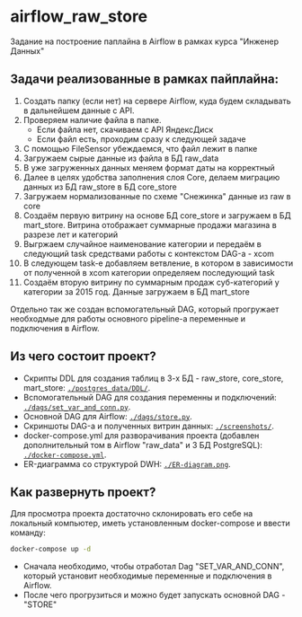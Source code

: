 # airflow_raw_store
Задание на построение паплайна в Airflow в рамках курса "Инженер Данных"

## Задачи реализованные в рамках пайплайна:

1. Создать папку (если нет) на сервере Airflow, куда будем складывать в дальнейшем данные с API.
2. Проверяем наличие файла в папке.
    - Если файла нет, скачиваем с API ЯндексДиск
    - Если файл есть, проходим сразу к следующей задаче
3. С помощью FileSensor убеждаемся, что файл лежит в папке
4. Загружаем сырые данные из файла в БД raw_data
5. В уже загруженных данных меняем формат даты на корректный
6. Далее в целях удобства заполнения слоя Core, делаем миграцию данных из БД raw_store в БД core_store
7. Загружаем нормализованные по схеме "Снежинка" данные из raw в core
8. Создаём первую витрину на основе БД core_store и загружаем в БД mart_store. Витрина отображает суммарные продажи магазина в разрезе лет и категорий
9. Выгржаем случайное наименование категории и передаём в следующий task средствами работы с контекстом DAG-а - xcom
10. В следующем task-е добавляем ветвление, в котором в зависимости от полученной в xcom категории определяем последующий task
11. Создаём вторую витрину по суммарным продаж суб-категорий у категории за 2015 год. Данные загружаем в БД mart_store

Отдельно так же создан вспомогательный DAG, который прогружает необходмые для работы основного pipeline-а переменные и подключения в Airflow.

## Из чего состоит проект?

- Скрипты DDL для создания таблиц в 3-х БД - raw_store, core_store, mart_store: <code>[./postgres_data/DDL/](https://github.com/AlexeyAnanchenko/airflow_raw_store/blob/main/postgres_data/DDL/)</code>.
- Вспомогательный DAG для создания переменны и подключений: <code>[./dags/set_var_and_conn.py](https://github.com/AlexeyAnanchenko/airflow_raw_store/blob/main/dags/set_var_and_conn.py)</code>.
- Основной DAG для Airflow: <code>[./dags/store.py](https://github.com/AlexeyAnanchenko/airflow_raw_store/blob/main/dags/store.py)</code>.
- Скриншоты DAG-а и полученных витрин данных: <code>[./screenshots/](https://github.com/AlexeyAnanchenko/airflow_raw_store/blob/main/screenshots/)</code>.
-  docker-compose.yml для разворачивания проекта (добавлен дополнительный том в Airflow "raw_data" и 3 БД PostgreSQL): <code>[./docker-compose.yml](https://github.com/AlexeyAnanchenko/airflow_raw_store/blob/main/docker-compose.yml)</code>.
-  ER-диаграмма со структурой DWH: <code>[./ER-diagram.png](https://github.com/AlexeyAnanchenko/airflow_raw_store/blob/main/ER-diagram.png)</code>.

## Как развернуть проект?

Для просмотра проекта достаточно склонировать его себе на локальный компьютер, иметь установленным docker-compose и ввести команду:

```sh
docker-compose up -d
```

- Сначала необходимо, чтобы отработал Dag "SET_VAR_AND_CONN", который установит необходимые переменные и подключения в Airflow.
- После чего прогрузиться и можно будет запускать основной DAG - "STORE"